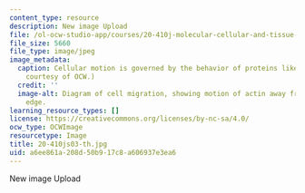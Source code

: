 ```yaml
---
content_type: resource
description: New image Upload
file: /ol-ocw-studio-app/courses/20-410j-molecular-cellular-and-tissue-biomechanics-be-410j-spring-2003/a6ee861a208d50b917c8a606937e3ea6_20-410js03-th.jpg
file_size: 5660
file_type: image/jpeg
image_metadata:
  caption: Cellular motion is governed by the behavior of proteins like actin. (Image
    courtesy of OCW.)
  credit: ''
  image-alt: Diagram of cell migration, showing motion of actin away from leading
    edge.
learning_resource_types: []
license: https://creativecommons.org/licenses/by-nc-sa/4.0/
ocw_type: OCWImage
resourcetype: Image
title: 20-410js03-th.jpg
uid: a6ee861a-208d-50b9-17c8-a606937e3ea6
---
```

New image Upload